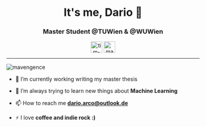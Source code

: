 <h1 align="center">It's me, Dario 👋</h1>
<center>
<h3 align="center">Master Student @TUWien & @WUWien</h3>
</center>

<p align="center">
<a href="https://www.linkedin.com/in/dario-bogenreiter/" target="blank"><img align="center" src="https://cdn.jsdelivr.net/npm/simple-icons@3.0.1/icons/linkedin.svg" alt="tim-löhr-821ba8188" height="30" width="30" /></a>
<a href="https://www.kaggle.com/dariovienna" target="blank"><img align="center" src="https://cdn.jsdelivr.net/npm/simple-icons@3.0.1/icons/kaggle.svg" alt="mavengence" height="30" width="30" /></a>
</p>
<hr>

<p align="left"> <img src="https://komarev.com/ghpvc/?username=mavengence" alt="mavengence" /> </p>

- 🔭 I’m currently working writing my master thesis

- 🌱 I’m always trying to learn new things about **Machine Learning**

- 📫 How to reach me **dario.arco@outlook.de**

- ⚡ I love **coffee and indie rock :)**
